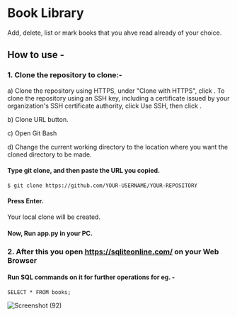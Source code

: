 # Book Library
 Add, delete, list or mark books that you ahve read already of your choice.

 ## How to use - 
 ### 1. Clone the repository to clone:-
 
a) Clone the repository using HTTPS, under "Clone with HTTPS", click . To clone the repository using an SSH key, including a certificate issued by your organization's SSH certificate authority, click Use    SSH, then click .
 
b) Clone URL button.
 
c) Open Git Bash

d) Change the current working directory to the location where you want the cloned directory to be made.

#### Type git clone, and then paste the URL you copied.
    $ git clone https://github.com/YOUR-USERNAME/YOUR-REPOSITORY
    
#### Press Enter.
Your local clone will be created.
#### Now, Run app.py in your PC.

### 2. After this you open https://sqliteonline.com/ on your Web Browser 
#### Run SQL commands on it for further operations for eg. -
    SELECT * FROM books;
![Screenshot (92)](https://user-images.githubusercontent.com/48255425/71517966-78061b80-28d6-11ea-8dd8-9d5c5e446c49.png)





 
 
